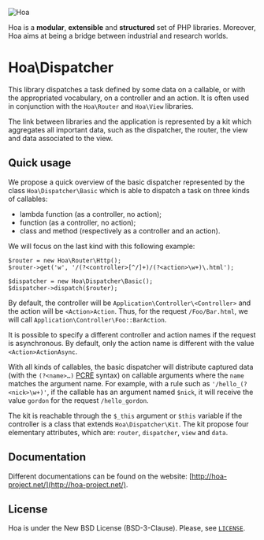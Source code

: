 ![Hoa](http://hoa-project.net/Media/Image/Hoa_small.png)

Hoa is a **modular**, **extensible** and **structured** set of PHP libraries.
Moreover, Hoa aims at being a bridge between industrial and research worlds.

# Hoa\Dispatcher

This library dispatches a task defined by some data on a callable, or with the
appropriated vocabulary, on a controller and an action. It is often used in
conjunction with the `Hoa\Router` and `Hoa\View` libraries.

The link between libraries and the application is represented by a kit which
aggregates all important data, such as the dispatcher, the router, the view and
data associated to the view.

## Quick usage

We propose a quick overview of the basic dispatcher represented by the class
`Hoa\Dispatcher\Basic` which is able to dispatch a task on three kinds of
callables:

  * lambda function (as a controller, no action);
  * function (as a controller, no action);
  * class and method (respectively as a controller and an action).

We will focus on the last kind with this following example:

    $router = new Hoa\Router\Http();
    $router->get('w', '/(?<controller>[^/]+)/(?<action>\w+)\.html');

    $dispatcher = new Hoa\Dispatcher\Basic();
    $dispatcher->dispatch($router);

By default, the controller will be `Application\Controller\<Controller>` and the
action will be `<Action>Action`. Thus, for the request `/Foo/Bar.html`, we will
call `Application\Controller\Foo::BarAction`.

It is possible to specify a different controller and action names if the request
is asynchronous. By default, only the action name is different with the value
`<Action>ActionAsync`.

With all kinds of callables, the basic dispatcher will distribute captured data
(with the `(?<name>…)` [PCRE](https://pcre.org/) syntax) on callable arguments
where the `name` matches the argument name. For example, with a rule such as
`'/hello_(?<nick>\w+)'`, if the callable has an argument named `$nick`, it will
receive the value `gordon` for the request `/hello_gordon`.

The kit is reachable through the `$_this` argument or `$this` variable if the
controller is a class that extends `Hoa\Dispatcher\Kit`. The kit propose four
elementary attributes, which are: `router`, `dispatcher`, `view` and `data`.

## Documentation

Different documentations can be found on the website:
[http://hoa-project.net/](http://hoa-project.net/).

## License

Hoa is under the New BSD License (BSD-3-Clause). Please, see
[`LICENSE`](http://hoa-project.net/LICENSE).